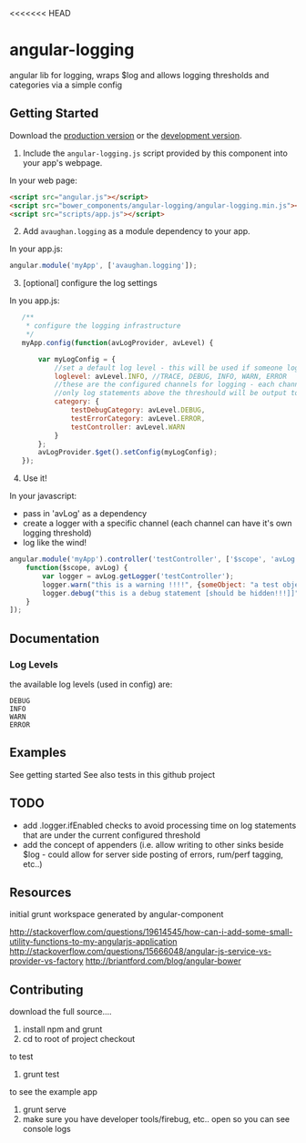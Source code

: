 <<<<<<< HEAD
# angular-logging

angular lib for logging, wraps $log and allows logging thresholds and categories via a simple config

## Getting Started

Download the [production version][min] or the [development version][max].

[min]: https://raw.github.com/aronvaughan/angular-logging/master/dist/angular-logging.min.js
[max]: https://raw.github.com/aronvaughan/angular-logging/master/dist/angular-logging.js

1. Include the `angular-logging.js` script provided by this component into your app's webpage.

In your web page:

```html
<script src="angular.js"></script>
<script src="bower_components/angular-logging/angular-logging.min.js"></script>
<script src="scripts/app.js"></script>
```

2. Add `avaughan.logging` as a module dependency to your app.

In your app.js:

```js
angular.module('myApp', ['avaughan.logging']);
```

3. [optional] configure the log settings

In you app.js:

```js
   /**
    * configure the logging infrastructure
    */
   myApp.config(function(avLogProvider, avLevel) {

       var myLogConfig = {
           //set a default log level - this will be used if someone logs under a category that is not defined below
           loglevel: avLevel.INFO, //TRACE, DEBUG, INFO, WARN, ERROR
           //these are the configured channels for logging - each channel can have it's own threshold
           //only log statements above the threshould will be output to the underlying $log
           category: {
               testDebugCategory: avLevel.DEBUG,
               testErrorCategory: avLevel.ERROR,
               testController: avLevel.WARN
           }
       };
       avLogProvider.$get().setConfig(myLogConfig);
   });
```

4. Use it!

In your javascript:

* pass in 'avLog' as a dependency
* create a logger with a specific channel (each channel can have it's own logging threshold)
* log like the wind!

```js
angular.module('myApp').controller('testController', ['$scope', 'avLog',
    function($scope, avLog) {
        var logger = avLog.getLogger('testController');
        logger.warn("this is a warning !!!!", {someObject: "a test object"}); //this will be logged - the configured level is WARN
        logger.debug("this is a debug statement [should be hidden!!!]]"); //this will not be logged - the configured level is WARN
    }
]);
```

## Documentation

### Log Levels

the available log levels (used in config) are:
```
DEBUG
INFO
WARN
ERROR
```

## Examples
See getting started
See also tests in this github project

## TODO

* add .logger.if<XLevel>Enabled checks to avoid processing time on log statements that are under the current configured threshold
* add the concept of appenders (i.e. allow writing to other sinks beside $log - could allow for server side posting of errors, rum/perf tagging, etc..)

## Resources

initial grunt workspace generated by angular-component

http://stackoverflow.com/questions/19614545/how-can-i-add-some-small-utility-functions-to-my-angularjs-application
http://stackoverflow.com/questions/15666048/angular-js-service-vs-provider-vs-factory
http://briantford.com/blog/angular-bower

## Contributing

download the full source....

1. install npm and grunt
2. cd to root of project checkout

to test

1. grunt test

to see the example app

1. grunt serve
2. make sure you have developer tools/firebug, etc.. open so you can see console logs

